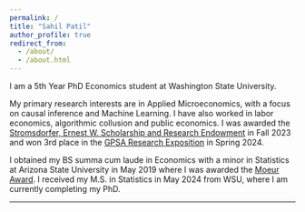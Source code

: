 ```yaml
---
permalink: /
title: "Sahil Patil"
author_profile: true
redirect_from: 
  - /about/
  - /about.html
---
```


I am a 5th Year PhD Economics student at Washington State University.

My primary research interests are in Applied Microeconomics, with a focus on causal inference and Machine Learning. I have also worked in labor economics, algorithmic collusion and public economics. I was awarded the [Stromsdorfer, Ernest W. Scholarship and Research Endowment](https://alumni.cahnrs.wsu.edu/stromsdorfer-ernest-w-scholarship-and-research-endowment/) in Fall 2023 and won 3rd place in the [GPSA Research Exposition](https://gpsa.wsu.edu/programs-events/research-expo/awardees/) in Spring 2024. 

I obtained my BS summa cum laude in Economics with a minor in Statistics at Arizona State University in May 2019 where I was awarded the [Moeur Award](https://news.asu.edu/20210503-celebrating-120-years-asu-moeur-award). I received my M.S. in Statistics in May 2024 from WSU, where I am currently completing my PhD. 

---